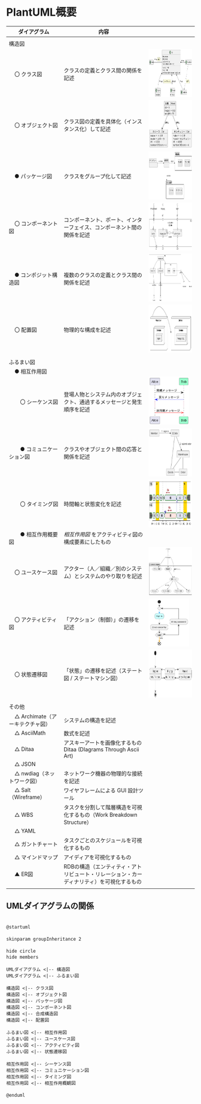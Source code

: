 # PlantUML概要

| ダイアグラム                                                           | 内容                                                                                      |                                                                                                                                   |
| ---------------------------------------------------------------------- | ----------------------------------------------------------------------------------------- | --------------------------------------------------------------------------------------------------------------------------------- |
|                                                                        |                                                                                           |                                                                                                                                   |
| 構造図                                                                 |                                                                                           |                                                                                                                                   |
| &nbsp;&nbsp;&nbsp;&nbsp;〇 クラス図                                    | クラスの定義とクラス間の関係を記述                                                        | <img src="https://raw.githubusercontent.com/YA-androidapp/PlantUML-CheatSheet/main/img/toc-class.png" height="128">               |
| &nbsp;&nbsp;&nbsp;&nbsp;〇 オブジェクト図                              | クラス図の定義を具体化（インスタンス化）して記述                                          | <img src="https://raw.githubusercontent.com/YA-androidapp/PlantUML-CheatSheet/main/img/toc-object.png" height="128">              |
| &nbsp;&nbsp;&nbsp;&nbsp;● パッケージ図                                 | クラスをグループ化して記述                                                                | <img src="https://raw.githubusercontent.com/YA-androidapp/PlantUML-CheatSheet/main/img/toc-package.png" height="128">             |
| &nbsp;&nbsp;&nbsp;&nbsp;〇 コンポーネント図                            | コンポーネント、ポート、インターフェイス、コンポーネント間の関係を記述                    | <img src="https://raw.githubusercontent.com/YA-androidapp/PlantUML-CheatSheet/main/img/toc-component.png" height="128">           |
| &nbsp;&nbsp;&nbsp;&nbsp;● コンポジット構造図                           | 複数のクラスの定義とクラス間の関係を記述                                                  | <img src="https://raw.githubusercontent.com/YA-androidapp/PlantUML-CheatSheet/main/img/toc-composite-structure.png" height="128"> |
| &nbsp;&nbsp;&nbsp;&nbsp;〇 配置図                                      | 物理的な構成を記述                                                                        | <img src="https://raw.githubusercontent.com/YA-androidapp/PlantUML-CheatSheet/main/img/toc-deployment.png" height="128">          |
|                                                                        |                                                                                           |                                                                                                                                   |
| ふるまい図                                                             |                                                                                           |                                                                                                                                   |
| &nbsp;&nbsp;&nbsp;&nbsp;● 相互作用図                                   |                                                                                           |                                                                                                                                   |
| &nbsp;&nbsp;&nbsp;&nbsp;&nbsp;&nbsp;&nbsp;&nbsp;〇 シーケンス図        | 登場人物とシステム内のオブジェクト、通過するメッセージと発生順序を記述                    | <img src="https://raw.githubusercontent.com/YA-androidapp/PlantUML-CheatSheet/main/img/toc-sequence.png" height="128">            |
| &nbsp;&nbsp;&nbsp;&nbsp;&nbsp;&nbsp;&nbsp;&nbsp;● コミュニケーション図 | クラスやオブジェクト間の応答と関係を記述                                                  | <img src="https://raw.githubusercontent.com/YA-androidapp/PlantUML-CheatSheet/main/img/toc-communication.png" height="128">       |
| &nbsp;&nbsp;&nbsp;&nbsp;&nbsp;&nbsp;&nbsp;&nbsp;〇 タイミング図        | 時間軸と状態変化を記述                                                                    | <img src="https://raw.githubusercontent.com/YA-androidapp/PlantUML-CheatSheet/main/img/toc-timing.png" height="128">              |
| &nbsp;&nbsp;&nbsp;&nbsp;&nbsp;&nbsp;&nbsp;&nbsp;● 相互作用概要図       | *相互作用図* をアクティビティ図の構成要素にしたもの                                       |                                                                                                                                   |
| &nbsp;&nbsp;&nbsp;&nbsp;〇 ユースケース図                              | アクター（人／組織／別のシステム）とシステムのやり取りを記述                              | <img src="https://raw.githubusercontent.com/YA-androidapp/PlantUML-CheatSheet/main/img/toc-usecase.png" height="128">             |
| &nbsp;&nbsp;&nbsp;&nbsp;〇 アクティビティ図                            | 「アクション（制御）」の遷移を記述                                                        | <img src="https://raw.githubusercontent.com/YA-androidapp/PlantUML-CheatSheet/main/img/toc-activity.png" height="128">            |
| &nbsp;&nbsp;&nbsp;&nbsp;〇 状態遷移図                                  | 「状態」の遷移を記述（ステート図 / ステートマシン図）                                     | <img src="https://raw.githubusercontent.com/YA-androidapp/PlantUML-CheatSheet/main/img/toc-state.png" height="128">               |
|                                                                        |                                                                                           |                                                                                                                                   |
| その他                                                                 |                                                                                           |                                                                                                                                   |
| &nbsp;&nbsp;&nbsp;&nbsp;△ Archimate（アーキテクチャ図）                | システムの構造を記述                                                                      |                                                                                                                                   |
| &nbsp;&nbsp;&nbsp;&nbsp;△ AsciiMath                                    | 数式を記述                                                                                |                                                                                                                                   |
| &nbsp;&nbsp;&nbsp;&nbsp;△ Ditaa                                        | アスキーアートを画像化するものDitaa (DIagrams Through Ascii Art)                          |                                                                                                                                   |
| &nbsp;&nbsp;&nbsp;&nbsp;△ JSON                                         |                                                                                           |                                                                                                                                   |
| &nbsp;&nbsp;&nbsp;&nbsp;△ nwdiag（ネットワーク図）                     | ネットワーク機器の物理的な接続を記述                                                      |                                                                                                                                   |
| &nbsp;&nbsp;&nbsp;&nbsp;△ Salt（Wireframe）                            | ワイヤフレームによる GUI 設計ツール                                                       |                                                                                                                                   |
| &nbsp;&nbsp;&nbsp;&nbsp;△ WBS                                          | タスクを分割して階層構造を可視化するもの（Work Breakdown Structure）                      |                                                                                                                                   |
| &nbsp;&nbsp;&nbsp;&nbsp;△ YAML                                         |                                                                                           |                                                                                                                                   |
| &nbsp;&nbsp;&nbsp;&nbsp;△ ガントチャート                               | タスクごとのスケジュールを可視化するもの                                                  |                                                                                                                                   |
| &nbsp;&nbsp;&nbsp;&nbsp;△ マインドマップ                               | アイディアを可視化するもの                                                                |                                                                                                                                   |
| &nbsp;&nbsp;&nbsp;&nbsp;▲ ER図                                         | RDBの構造（エンティティ・アトリビュート・リレーション・カーディナリティ）を可視化するもの |                                                                                                                                   |
|                                                                        |                                                                                           |                                                                                                                                   |

## UMLダイアグラムの関係

```plantuml

@startuml

skinparam groupInheritance 2

hide circle
hide members

UMLダイアグラム <|-- 構造図
UMLダイアグラム <|-- ふるまい図

構造図 <|-- クラス図
構造図 <|-- オブジェクト図
構造図 <|-- パッケージ図
構造図 <|-- コンポーネント図
構造図 <|-- 合成構造図
構造図 <|-- 配置図

ふるまい図 <|-- 相互作用図
ふるまい図 <|-- ユースケース図
ふるまい図 <|-- アクティビティ図
ふるまい図 <|-- 状態遷移図

相互作用図 <|-- シーケンス図
相互作用図 <|-- コミュニケーション図
相互作用図 <|-- タイミング図
相互作用図 <|-- 相互作用概観図

@enduml

```
